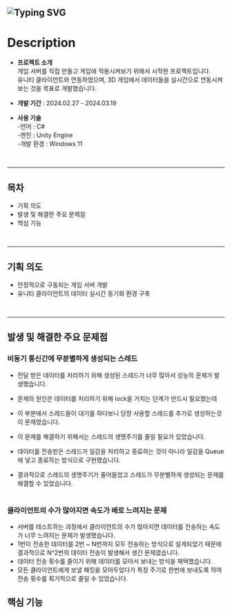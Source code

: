 ![Typing SVG](https://readme-typing-svg.demolab.com?font=Fira+Code&size=30&pause=1000&width=435&lines=C%23+Server)
---
# Description
- **프로젝트 소개** <br>
  게임 서버를 직접 만들고 게임에 적용시켜보기 위해서 시작한 프로젝트입니다.<br>
  유니티 클라이언트와 연동하였으며, 3D 게임에서 데이터들을 실시간으로 연동시켜보는 것을 목표로 개발했습니다.

- **개발 기간** : 2024.02.27 - 2024.03.19
- **사용 기술** <br>
-언어 : C#<br>
-엔진 : Unity Engine <br>
-개발 환경 : Windows 11<br>
<br>

---
## 목차
- 기획 의도
- 발생 및 해결한 주요 문제점
- 핵심 기능
<br>

---
## 기획 의도
- 안정적으로 구동되는 게임 서버 개발
- 유니티 클라이언트의 데이터 실시간 동기화 환경 구축
<br>

---
## 발생 및 해결한 주요 문제점
### 비동기 통신간에 무분별하게 생성되는 스레드
- 전달 받은 데이터를 처리하기 위해 생성된 스레드가 너무 많아서 성능의 문제가 발생했습니다.
- 문제의 원인은 데이터를 처리하기 위해 lock을 거치는 단계가 반드시 필요했는데
- 이 부분에서 스레드들이 대기를 하다보니 당장 사용할 스레드를 추가로 생성하는것이 문제였습니다.

- 이 문제를 해결하기 위해서는 스레드의 생명주기를 줄일 필요가 있었습니다.
- 데이터를 전송받은 스레드가 일감을 처리하고 종료하는 것이 아니라 일감을 Queue에 넣고 종료하는 방식으로 구현했습니다.
- 결과적으로 스레드의 생명주기가 줄어들었고 스레드가 무분별하게 생성되는 문제를 해결할 수 있었습니다.
<br><br>

### 클라이언트의 수가 많아지면 속도가 배로 느려지는 문제
- 서버를 테스트하는 과정에서 클라이언트의 수가 많아지면 데이터를 전송하는 속도가 너무 느려지는 문제가 발생했습니다.
- 1번이 전송한 데이터를 2번 ~ N번까지 모두 전송하는 방식으로 설게되었기 때문에<br>
  결과적으로 N^2번의 데이터 전송이 발생해서 생긴 문제였습니다.
- 데이터 전송 횟수를 줄이기 위해 데이터를 모아서 보내는 방식을 채택했습니다.
- 모든 클라이언트에게 보낼 패킷을 모아두었다가 특정 주기로 한번에 보내도록 하여 전송 횟수를 획기적으로 줄일 수 있었습니다.

## 핵심 기능
